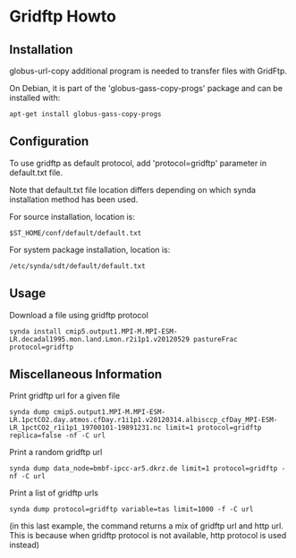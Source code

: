 # Gridftp Howto

## Installation

globus-url-copy additional program is needed to transfer files with GridFtp.

On Debian, it is part of the 'globus-gass-copy-progs' package and can be installed with:

    apt-get install globus-gass-copy-progs

## Configuration

To use gridftp as default protocol, add 'protocol=gridftp' parameter in default.txt file.

Note that default.txt file location differs depending on which synda installation method has been used.

For source installation, location is:

    $ST_HOME/conf/default/default.txt

For system package installation, location is:

    /etc/synda/sdt/default/default.txt

## Usage

Download a file using gridftp protocol

    synda install cmip5.output1.MPI-M.MPI-ESM-LR.decadal1995.mon.land.Lmon.r2i1p1.v20120529 pastureFrac protocol=gridftp

## Miscellaneous Information

Print gridftp url for a given file

    synda dump cmip5.output1.MPI-M.MPI-ESM-LR.1pctCO2.day.atmos.cfDay.r1i1p1.v20120314.albisccp_cfDay_MPI-ESM-LR_1pctCO2_r1i1p1_19700101-19891231.nc limit=1 protocol=gridftp replica=false -nf -C url

Print a random gridftp url

    synda dump data_node=bmbf-ipcc-ar5.dkrz.de limit=1 protocol=gridftp -nf -C url

Print a list of gridftp urls

    synda dump protocol=gridftp variable=tas limit=1000 -f -C url

(in this last example, the command returns a mix of gridftp url and http
url. This is because when gridftp protocol is not available, http protocol is
used instead)
